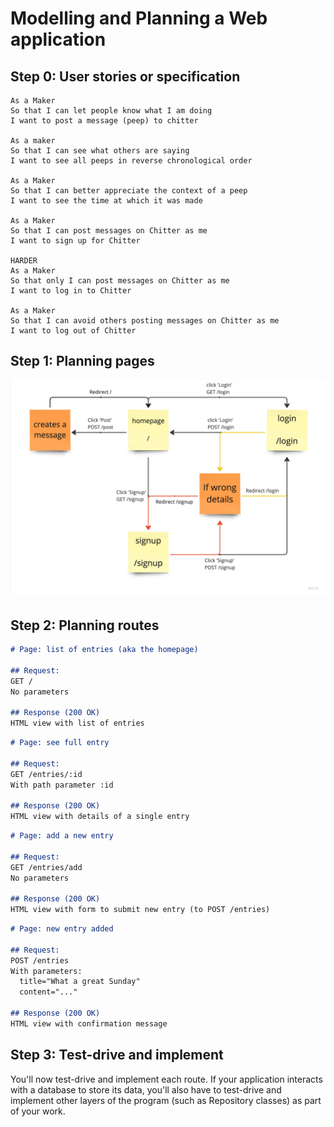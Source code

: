 # Modelling and Planning a Web application

## Step 0: User stories or specification

```
As a Maker
So that I can let people know what I am doing
I want to post a message (peep) to chitter

As a maker
So that I can see what others are saying
I want to see all peeps in reverse chronological order

As a Maker
So that I can better appreciate the context of a peep
I want to see the time at which it was made

As a Maker
So that I can post messages on Chitter as me
I want to sign up for Chitter

HARDER
As a Maker
So that only I can post messages on Chitter as me
I want to log in to Chitter

As a Maker
So that I can avoid others posting messages on Chitter as me
I want to log out of Chitter
```

## Step 1: Planning pages

![](./chitter-pages-plan.jpg)

## Step 2: Planning routes

```md
# Page: list of entries (aka the homepage)

## Request:
GET /
No parameters

## Response (200 OK)
HTML view with list of entries
```

```md
# Page: see full entry 

## Request:
GET /entries/:id
With path parameter :id

## Response (200 OK)
HTML view with details of a single entry
```

```md
# Page: add a new entry

## Request:
GET /entries/add
No parameters

## Response (200 OK)
HTML view with form to submit new entry (to POST /entries)
```

```md
# Page: new entry added

## Request:
POST /entries
With parameters:
  title="What a great Sunday"
  content="..."

## Response (200 OK)
HTML view with confirmation message
```

## Step 3: Test-drive and implement

You'll now test-drive and implement each route. If your application interacts with a
database to store its data, you'll also have to test-drive and implement other layers of
the program (such as Repository classes) as part of your work.
